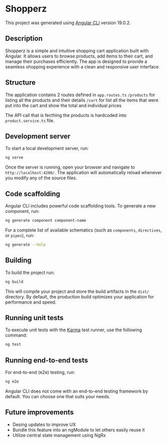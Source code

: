 # Shopperz

This project was generated using [Angular CLI](https://github.com/angular/angular-cli) version 19.0.2.

## Description

Shopperz is a simple and intuitive shopping cart application built with Angular. It allows users to browse products, add items to their cart, and manage their purchases efficiently. The app is designed to provide a seamless shopping experience with a clean and responsive user interface.

## Structure

The application contains 2 routes defined in `app.routes.ts`
`/products` for listing all the products and their details
`/cart` for list all the items that were put into the cart and show the total and individual prices

The API call that is fecthing the products is hardcoded into `product.service.ts` file.

## Development server

To start a local development server, run:

```bash
ng serve
```

Once the server is running, open your browser and navigate to `http://localhost:4200/`. The application will automatically reload whenever you modify any of the source files.

## Code scaffolding

Angular CLI includes powerful code scaffolding tools. To generate a new component, run:

```bash
ng generate component component-name
```

For a complete list of available schematics (such as `components`, `directives`, or `pipes`), run:

```bash
ng generate --help
```

## Building

To build the project run:

```bash
ng build
```

This will compile your project and store the build artifacts in the `dist/` directory. By default, the production build optimizes your application for performance and speed.

## Running unit tests

To execute unit tests with the [Karma](https://karma-runner.github.io) test runner, use the following command:

```bash
ng test
```

## Running end-to-end tests

For end-to-end (e2e) testing, run:

```bash
ng e2e
```

Angular CLI does not come with an end-to-end testing framework by default. You can choose one that suits your needs.

## Future improvements
- Desing updates to improve UX
- Bundle this feature into an ngModule to let others easily reuse it
- Utilize central state management using NgRx
